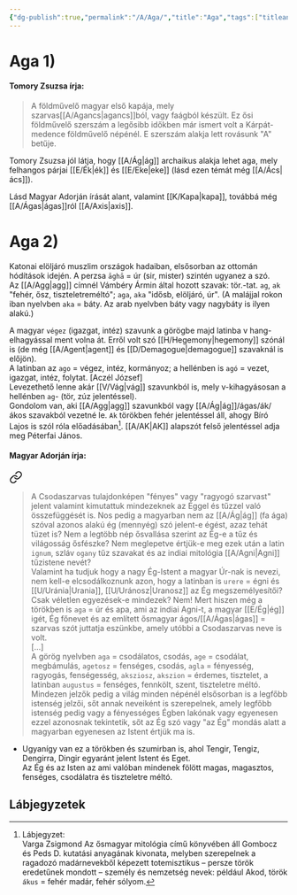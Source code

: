 ```yaml
---
{"dg-publish":true,"permalink":"/A/Aga/","title":"Aga","tags":["titleandheadingonedontmatch","multipleentries","stitched","containstransclusions"],"created":"2023-10-25T05:48","updated":"2025-06-07T18:45"}
---
```



# Aga 1)

#### Tomory Zsuzsa írja:

> A földművelő magyar első kapája, mely szarvas[[A/Agancs\|agancs]]ból, vagy faágból készült. Ez ősi földművelő szerszám a legősibb időkben már ismert volt a Kárpát-medence földművelő népénél. E szerszám alakja lett rovásunk "A" betűje.  

Tomory Zsuzsa jól látja, hogy [[A/Ág\|ág]] archaikus alakja lehet aga, mely felhangos párjai [[E/Ék\|ék]] és [[E/Eke\|eke]] (lásd ezen témát még [[A/Ács\|ács]]).  

Lásd Magyar Adorján írását alant, valamint [[K/Kapa\|kapa]], továbbá még [[A/Ágas\|ágas]]ról [[A/Axis\|axis]].  

# Aga 2)

Katonai elöljáró muszlim országok hadaiban, elsősorban az ottomán hódítások idején. A perzsa `āghā` = úr (sir, mister) szintén ugyanez a szó.  
Az [[A/Agg\|agg]] címnél Vámbéry Ármin által hozott szavak: tör.-tat. `ag`, `ak` "fehér, ősz, tiszteletreméltó"; `aga`, `aka` "idősb, elöljáró, úr".  (A malájjal rokon iban nyelvben `aka` = báty. Az arab nyelvben báty vagy nagybáty is ilyen alakú.)  

A magyar `végez` (igazgat, intéz) szavunk a görögbe majd latinba v hang-elhagyással ment volna át. Erről volt szó [[H/Hegemony\|hegemony]] szónál is (de még [[A/Agent\|agent]] és [[D/Demagogue\|demagogue]] szavaknál is előjön).  
A latinban az `ago` = végez, intéz, kormányoz; a hellénben is `agó` = vezet, igazgat, intéz, folytat. \[Aczél József\]  
Levezethető lenne akár [[V/Vág\|vág]] szavunkból is, mely v-kihagyásosan a hellénben `ag`- (tör, zúz jelentéssel).  
Gondolom van, aki [[A/Agg\|agg]] szavunkból vagy [[A/Ág\|ág]]/ágas/ák/ákos szavakból vezetné le. `Ak` törökben fehér jelentéssel áll, ahogy Bíró Lajos is szól róla előadásában[^1]. [[A/AK\|AK]] alapszót felső jelentéssel adja meg Péterfai János.  

#### Magyar Adorján írja:


<div class="transclusion internal-embed is-loaded"><a class="markdown-embed-link" href="/E/Ég/#yttfyb" aria-label="Open link"><svg xmlns="http://www.w3.org/2000/svg" width="24" height="24" viewBox="0 0 24 24" fill="none" stroke="currentColor" stroke-width="2" stroke-linecap="round" stroke-linejoin="round" class="svg-icon lucide-link"><path d="M10 13a5 5 0 0 0 7.54.54l3-3a5 5 0 0 0-7.07-7.07l-1.72 1.71"></path><path d="M14 11a5 5 0 0 0-7.54-.54l-3 3a5 5 0 0 0 7.07 7.07l1.71-1.71"></path></svg></a><div class="markdown-embed">



> A Csodaszarvas tulajdonképen "fényes" vagy "ragyogó szarvast" jelent valamint kimutattuk mindezeknek az Éggel és tűzzel való összefüggését is. Nos pedig a magyarban nem az [[A/Ág\|ág]] (fa ága) szóval azonos alakú ég (mennyég) szó jelent-e égést, azaz tehát tüzet is? Nem a legtöbb nép ősvallása szerint az Ég-e a tűz és világosság ősfészke? Nem meglepetve értjük-e meg ezek után a latin `ignum`, szláv `ogany` tűz szavakat és az indiai mitológia [[A/Agni\|Agni]] tűzistene nevét?  
> Valamint ha tudjuk hogy a nagy Ég-Istent a magyar Úr-nak is nevezi, nem kell-e elcsodálkoznunk azon, hogy a latinban is `urere` = égni és [[U/Uránia\|Urania]], [[U/Uránosz\|Uranosz]] az Ég megszemélyesítői? Csak véletlen egyezések-e mindezek? Nem! Mert hiszen még a törökben is `aga` = úr és apa, ami az indiai Agni-t, a magyar [[E/Ég\|ég]] igét, Ég főnevet és az említett ősmagyar ágos/[[A/Ágas\|ágas]] = szarvas szót juttatja eszünkbe, amely utóbbi a Csodaszarvas neve is volt.  
> \[...\]  
> A görög nyelvben `aga` = csodálatos, csodás, `age` = csodálat, megbámulás, `agetosz` = fenséges, csodás, `agla` = fényesség, ragyogás, fenségesség, `aksziosz`, `akszion` = érdemes, tisztelet, a latinban `augustus` = fenséges, fennkölt, szent, tiszteletre méltó. Mindezen jelzők pedig a világ minden népénél elsősorban is a legfőbb istenség jelzői, sőt annak neveiként is szerepelnek, amely legfőbb istenség pedig vagy a fényességes Égben lakónak vagy egyenesen ezzel azonosnak tekintetik, sőt az Ég szó vagy "az Ég" mondás alatt a magyarban egyenesen az Istent értjük ma is. 

</div></div>

- Ugyanígy van ez a törökben és szumirban is, ahol Tengir, Tengiz, Dengirra, Dingir egyaránt jelent Istent és Eget.  
Az Ég és az Isten az ami valóban mindenek fölött magas, magasztos, fenséges, csodálatra és tiszteletre méltó.

## Lábjegyzetek

[^1]: Lábjegyzet:  
Varga Zsigmond Az ősmagyar mitológia című könyvében áll Gombocz és Peds D. kutatási anyagának kivonata, melyben szerepelnek a ragadozó madárnevekből képezett totemisztikus – persze török eredetűnek mondott – személy és nemzetség nevek: például Akod, török `ákus` = fehér madár, fehér sólyom.  